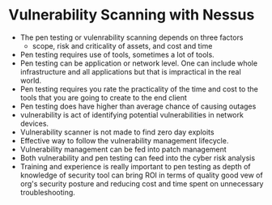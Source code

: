 # Vulnerability Scanning with Nessus

- The pen testing or vulenrability scanning depends on three factors
    - scope, risk and criticality of assets, and cost and time
- Pen testing requires use of tools, sometimes a lot of tools.
- Pen testing can be application or network level.
One can include whole infrastructure and all applications but that is impractical in the real world.
- Pen testing requires you rate the practicality of the time and cost to the tools that you are going to create to the end client
- Pen testing does have higher than average chance of causing outages
- vulnerability is act of identifying potential vulnerabilities in network devices.
- Vulnerability scanner is not made to find zero day exploits
- Effective way to follow the vulnerability management lifecycle. 
- Vulnerability management can be fed into patch management
- Both vulnerability and pen testing can feed into the cyber risk analysis
- Training and experience is really important to pen testing as depth of knowledge of security tool can bring ROI in terms of quality good vew of org's security posture and reducing cost and time spent on unnecessary troubleshooting.